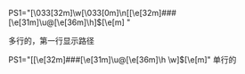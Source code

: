 PS1="\[\033[32m\]\w\[\033[0m\]\n[\[\e[32m\]#\##\[\e[31m\]\u@\[\e[36m\]\h]\$\[\e[m\] "

多行的，第一行显示路径


PS1="[\[\e[32m\]#\##\[\e[31m\]\u@\[\e[36m\]\h \w]\$\[\e[m\]"
单行的
